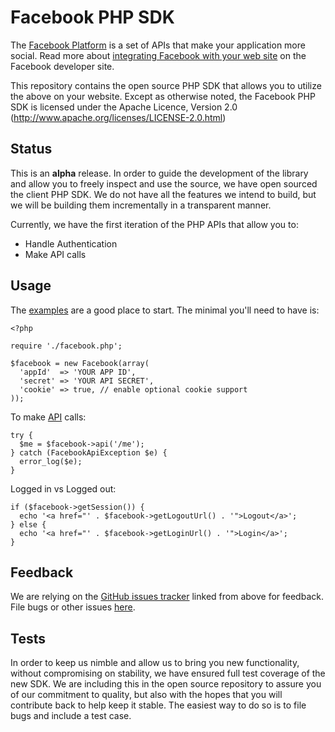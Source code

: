 Facebook PHP SDK
================

The [Facebook Platform](http://developers.facebook.com/) is
a set of APIs that make your application more social. Read more about
[integrating Facebook with your web site](http://developers.facebook.com/docs/guides/web) on the Facebook developer site.

This repository contains the open source PHP SDK that allows you to utilize the
above on your website. Except as otherwise noted, the Facebook PHP SDK
is licensed under the Apache Licence, Version 2.0
(http://www.apache.org/licenses/LICENSE-2.0.html)


Status
------

This is an **alpha** release. In order to guide the development of the library
and allow you to freely inspect and use the source, we have open sourced the
client PHP SDK. We do not have all the features we intend to build, but we will
be building them incrementally in a transparent manner.

Currently, we have the first iteration of the PHP APIs that allow you to:

- Handle Authentication
- Make API calls


Usage
-----

The [examples][examples] are a good place to start. The minimal you'll need to
have is:

    <?php

    require './facebook.php';

    $facebook = new Facebook(array(
      'appId'  => 'YOUR APP ID',
      'secret' => 'YOUR API SECRET',
      'cookie' => true, // enable optional cookie support
    ));

To make [API][API] calls:

    try {
      $me = $facebook->api('/me');
    } catch (FacebookApiException $e) {
      error_log($e);
    }

Logged in vs Logged out:

    if ($facebook->getSession()) {
      echo '<a href="' . $facebook->getLogoutUrl() . '">Logout</a>';
    } else {
      echo '<a href="' . $facebook->getLoginUrl() . '">Login</a>';
    }

[examples]: php-sdk/tree/master/index.php
[API]: http://wiki.developers.facebook.com/index.php/API


Feedback
--------

We are relying on the [GitHub issues tracker][issues] linked from above for
feedback. File bugs or other issues [here][issues].

[issues]: http://github.com/facebook/php-sdk/issues



Tests
-----

In order to keep us nimble and allow us to bring you new functionality, without
compromising on stability, we have ensured full test coverage of the new SDK.
We are including this in the open source repository to assure you of our
commitment to quality, but also with the hopes that you will contribute back to
help keep it stable. The easiest way to do so is to file bugs and include a
test case.
